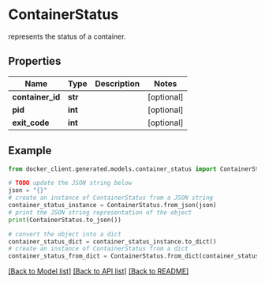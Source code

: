 # ContainerStatus

represents the status of a container.

## Properties

Name | Type | Description | Notes
------------ | ------------- | ------------- | -------------
**container_id** | **str** |  | [optional] 
**pid** | **int** |  | [optional] 
**exit_code** | **int** |  | [optional] 

## Example

```python
from docker_client.generated.models.container_status import ContainerStatus

# TODO update the JSON string below
json = "{}"
# create an instance of ContainerStatus from a JSON string
container_status_instance = ContainerStatus.from_json(json)
# print the JSON string representation of the object
print(ContainerStatus.to_json())

# convert the object into a dict
container_status_dict = container_status_instance.to_dict()
# create an instance of ContainerStatus from a dict
container_status_from_dict = ContainerStatus.from_dict(container_status_dict)
```
[[Back to Model list]](../README.md#documentation-for-models) [[Back to API list]](../README.md#documentation-for-api-endpoints) [[Back to README]](../README.md)


